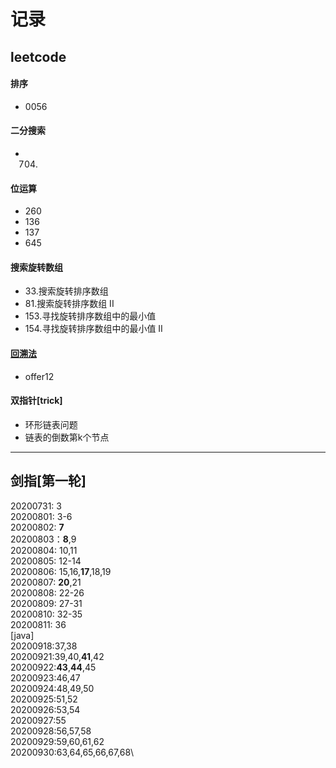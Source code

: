 # 记录
## leetcode
#### 排序
- 0056
#### 二分搜索
- 704.
#### 位运算
- 260
- 136
- 137
- 645
#### 搜索旋转数组
- 33.搜索旋转排序数组
- 81.搜索旋转排序数组 II
- 153.寻找旋转排序数组中的最小值
- 154.寻找旋转排序数组中的最小值 II

#### [回溯法](NOTES/BackTracking.md)
- offer12

#### 双指针[trick]
- 环形链表问题
- 链表的倒数第k个节点

____________
## 剑指[第一轮]
20200731: 3\
20200801: 3-6\
20200802: __7__\
20200803：__8__,9\
20200804: 10,11\
20200805: 12-14\
20200806: 15,16,__17__,18,19\
20200807: __20__,21\
20200808: 22-26\
20200809: 27-31\
20200810: 32-35\
20200811: 36\
[java]\
20200918:37,38\
20200921:39,40,__41__,42\
20200922:__43__,__44__,45\
20200923:46,47\
20200924:48,49,50\
20200925:51,52\
20200926:53,54\
20200927:55\
20200928:56,57,58\
20200929:59,60,61,62\
20200930:63,64,65,66,67,68\